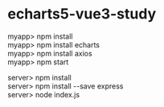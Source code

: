 # echarts5-vue3-study
myapp> npm install
<br/>
myapp> npm install echarts
<br/>
myapp> npm install axios
<br/>
myapp> npm start

server> npm install
<br/>
server> npm install --save express
<br/>
server> node index.js
